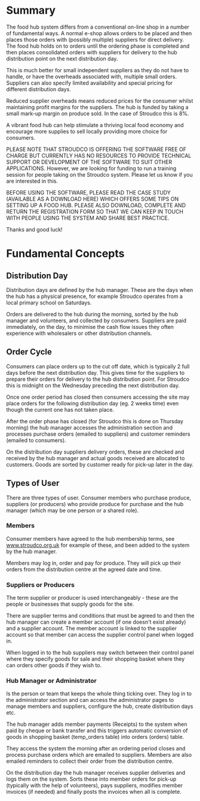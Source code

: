 # Summary #

The food hub system differs from a conventional on-line shop in a number of fundamental ways. A normal e-shop allows orders to be placed and then places those orders with (possibly multiple) suppliers for direct delivery. The food hub holds on to orders until the ordering phase is completed and then places consolidated orders with suppliers for delivery to the hub distribution point on the next distribution day.

This is much better for small independent suppliers as they do not have to handle, or have the overheads associated with, multiple small orders. Suppliers can also specify limited availability and special pricing for different distribution days.

Reduced supplier overheads means reduced prices for the consumer whilst maintaining profit margins for the suppliers. The hub is funded by taking a small mark-up margin on produce sold. In the case of Stroudco this is 8%.

A vibrant food hub can help stimulate a thriving local food economy and encourage more supplies to sell locally providing more choice for consumers.

PLEASE NOTE THAT STROUDCO IS OFFERING THE SOFTWARE FREE OF CHARGE BUT CURRENTLY HAS NO RESOURCES TO PROVIDE TECHNICAL SUPPORT OR DEVELOPMENT OF THE SOFTWARE TO SUIT OTHER APPLICATIONS.  However, we are looking for funding to run a training session for people taking on the Stroudco system.  Please let us know if you are interested in this.

BEFORE USING THE SOFTWARE, PLEASE READ THE CASE STUDY (AVAILABLE AS A DOWNLOAD HERE) WHICH OFFERS SOME TIPS ON SETTING UP A FOOD HUB.  PLEASE ALSO DOWNLOAD, COMPLETE AND RETURN THE REGISTRATION FORM SO THAT WE CAN KEEP IN TOUCH WITH PEOPLE USING THE SYSTEM AND SHARE BEST PRACTICE.

Thanks and good luck!


# Fundamental Concepts #


## Distribution Day ##

Distribution days are defined by the hub manager. These are the days when the hub has a physical presence, for example Stroudco operates from a local primary school on Saturdays.

Orders are delivered to the hub during the morning, sorted by the hub manager and volunteers, and collected by consumers. Suppliers are paid immediately, on the day, to minimise the cash flow issues they often experience with wholesalers or other distribution channels.


## Order Cycle ##

Consumers can place orders up to the cut off date, which is typically 2 full days before the next distribution day. This gives time for the suppliers to prepare their orders for delivery to the hub distribution point. For Stroudco this is midnight on the Wednesday preceding the next distribution day.

Once one order period has closed then consumers accessing the site may place orders for the following distribution day (eg. 2 weeks time) even though the current one has not taken place.

After the order phase has closed (for Stroudco this is done on Thursday morning) the hub manager accesses the administration section and processes purchase orders (emailed to suppliers) and customer reminders (emailed to consumers).

On the distribution day suppliers delivery orders, these are checked and received by the hub manager and actual goods received are allocated to customers. Goods are sorted by customer ready for pick-up later in the day.


## Types of User ##

There are three types of user. Consumer members who purchase produce, suppliers (or producers) who provide produce for purchase and the hub manager (which may be one person or a shared role).

### Members ###

Consumer members have agreed to the hub membership terms, see www.stroudco.org.uk for example of these, and been added to the system by the hub manager.

Members may log in, order and pay for produce. They will pick up their orders from the distribution centre at the agreed date and time.

### Suppliers or Producers ###

The term supplier or producer is used interchangeably - these are the people or businesses that supply goods for the site.

There are supplier terms and conditions that must be agreed to and then the hub manager can create a member account (if one doesn't exist already) and a supplier account. The member account is linked to the supplier account so that member can access the supplier control panel when logged in.

When logged in to the hub suppliers may switch between their control panel where they specify goods for sale and their shopping basket where they can orders other goods if they wish to.

### Hub Manager or Administrator ###

Is the person or team that keeps the whole thing ticking over. They log in to the administrator section and can access the administrator pages to manage members and suppliers, configure the hub, create distribution days etc.

The hub manager adds member payments (Receipts) to the system when paid by cheque or bank transfer and this triggers automatic conversion of goods in shopping basket (temp\_orders table) into orders (orders) table.

They access the system the morning after an ordering period closes and process purchase orders which are emailed to suppliers. Members are also emailed reminders to collect their order from the distribution centre.

On the distribution day the hub manager receives supplier deliveries and logs them on the system. Sorts these into member orders for pick-up (typically with the help of volunteers), pays suppliers, modifies member invoices (if needed) and finally posts the invoices when all is complete.